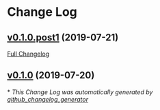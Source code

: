 # Change Log

## [v0.1.0.post1](https://github.com/JarryShaw/poseur/tree/v0.1.0.post1) (2019-07-21)
[Full Changelog](https://github.com/JarryShaw/poseur/compare/v0.1.0...v0.1.0.post1)

## [v0.1.0](https://github.com/JarryShaw/poseur/tree/v0.1.0) (2019-07-20)


\* *This Change Log was automatically generated by [github_changelog_generator](https://github.com/skywinder/Github-Changelog-Generator)*